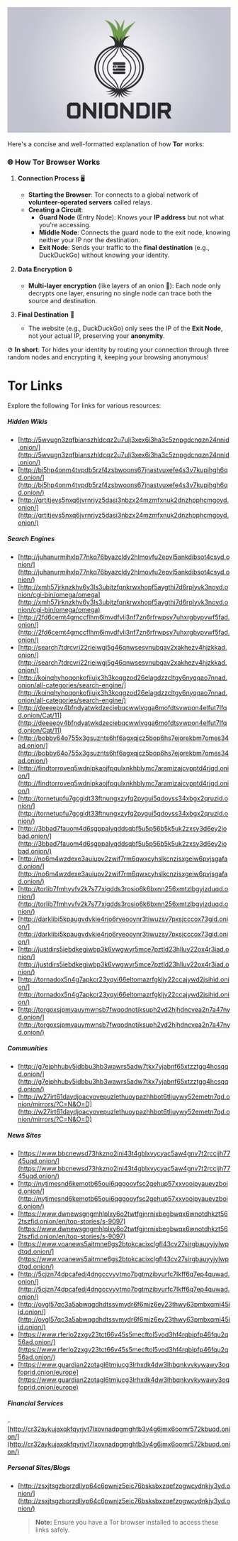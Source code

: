 ![Onion Directory](oniondir.jpg)

Here's a concise and well-formatted explanation of how **Tor** works:

### 🌐 **How Tor Browser Works**

1. **Connection Process** 🖥️

   - **Starting the Browser**: Tor connects to a global network of **volunteer-operated servers** called relays.
   - **Creating a Circuit**:
     - **Guard Node** (Entry Node): Knows your **IP address** but not what you're accessing.
     - **Middle Node**: Connects the guard node to the exit node, knowing neither your IP nor the destination.
     - **Exit Node**: Sends your traffic to the **final destination** (e.g., DuckDuckGo) without knowing your identity.

2. **Data Encryption** 🔒

   - **Multi-layer encryption** (like layers of an onion 🧅): Each node only decrypts one layer, ensuring no single node can trace both the source and destination.

3. **Final Destination** 🏁
   - The website (e.g., DuckDuckGo) only sees the IP of the **Exit Node**, not your actual IP, preserving your **anonymity**.

⚙️ **In short**: Tor hides your identity by routing your connection through three random nodes and encrypting it, keeping your browsing anonymous!

# Tor Links

Explore the following Tor links for various resources:

##### Hidden Wikis

- [http://5wvugn3zqfbianszhldcqz2u7ulj3xex6i3ha3c5znpgdcnqzn24nnid.onion/](http://5wvugn3zqfbianszhldcqz2u7ulj3xex6i3ha3c5znpgdcnqzn24nnid.onion/)
- [http://bj5hp4onm4tvpdb5rzf4zsbwoons67jnastvuxefe4s3v7kupjhgh6qd.onion/](http://bj5hp4onm4tvpdb5rzf4zsbwoons67jnastvuxefe4s3v7kupjhgh6qd.onion/)
- [http://qrtitjevs5nxq6jvrnrjyz5dasi3nbzx24mzmfxnuk2dnzhpphcmgoyd.onion/](http://qrtitjevs5nxq6jvrnrjyz5dasi3nbzx24mzmfxnuk2dnzhpphcmgoyd.onion/)

##### Search Engines

- [http://juhanurmihxlp77nkq76byazcldy2hlmovfu2epvl5ankdibsot4csyd.onion/](http://juhanurmihxlp77nkq76byazcldy2hlmovfu2epvl5ankdibsot4csyd.onion/)
- [http://xmh57jrknzkhv6y3ls3ubitzfqnkrwxhopf5aygthi7d6rplyvk3noyd.onion/cgi-bin/omega/omega](http://xmh57jrknzkhv6y3ls3ubitzfqnkrwxhopf5aygthi7d6rplyvk3noyd.onion/cgi-bin/omega/omega)
- [http://2fd6cemt4gmccflhm6imvdfvli3nf7zn6rfrwpsy7uhxrgbypvwf5fad.onion/](http://2fd6cemt4gmccflhm6imvdfvli3nf7zn6rfrwpsy7uhxrgbypvwf5fad.onion/)
- [http://search7tdrcvri22rieiwgi5g46qnwsesvnubqav2xakhezv4hjzkkad.onion/](http://search7tdrcvri22rieiwgi5g46qnwsesvnubqav2xakhezv4hjzkkad.onion/)
- [http://koinqhyhoqonkofiiujx3h3koqgzod26elagdzzcltgy6nyqqao7nnad.onion/all-categories/search-engine/](http://koinqhyhoqonkofiiujx3h3koqgzod26elagdzzcltgy6nyqqao7nnad.onion/all-categories/search-engine/)
- [http://deeeepv4bfndyatwkdzeciebqcwwlvgqa6mofdtsvwpon4elfut7lfqd.onion/Cat/11](http://deeeepv4bfndyatwkdzeciebqcwwlvgqa6mofdtsvwpon4elfut7lfqd.onion/Cat/11)
- [http://bobby64o755x3gsuznts6hf6agxqjcz5bop6hs7ejorekbm7omes34ad.onion/](http://bobby64o755x3gsuznts6hf6agxqjcz5bop6hs7ejorekbm7omes34ad.onion/)
- [http://findtorroveq5wdnipkaojfpqulxnkhblymc7aramjzajcvpptd4rjqd.onion/](http://findtorroveq5wdnipkaojfpqulxnkhblymc7aramjzajcvpptd4rjqd.onion/)
- [http://tornetupfu7gcgidt33ftnungxzyfq2pygui5qdoyss34xbgx2qruzid.onion/](http://tornetupfu7gcgidt33ftnungxzyfq2pygui5qdoyss34xbgx2qruzid.onion/)
- [http://3bbad7fauom4d6sgppalyqddsqbf5u5p56b5k5uk2zxsy3d6ey2jobad.onion/](http://3bbad7fauom4d6sgppalyqddsqbf5u5p56b5k5uk2zxsy3d6ey2jobad.onion/)
- [http://no6m4wzdexe3auiupv2zwif7rm6qwxcyhslkcnzisxgeiw6pvjsgafad.onion/](http://no6m4wzdexe3auiupv2zwif7rm6qwxcyhslkcnzisxgeiw6pvjsgafad.onion/)
- [http://torlib7fmhyvfv2k7s77xigdds3rosio6k6bxnn256xmtzlbgyizduqd.onion/](http://torlib7fmhyvfv2k7s77xigdds3rosio6k6bxnn256xmtzlbgyizduqd.onion/)
- [http://darklibi5kpaugvdvkie4rjo6ryeooynr3tiwuzsy7pxsjcccox73gid.onion/](http://darklibi5kpaugvdvkie4rjo6ryeooynr3tiwuzsy7pxsjcccox73gid.onion/)
- [http://justdirs5iebdkegiwbp3k6vwgwyr5mce7pztld23hlluy22ox4r3iad.onion/](http://justdirs5iebdkegiwbp3k6vwgwyr5mce7pztld23hlluy22ox4r3iad.onion/)
- [http://tornadox5n4g7apkcr23yqyi66eltomazrfgkljy22ccajywd2jsihid.onion/](http://tornadox5n4g7apkcr23yqyi66eltomazrfgkljy22ccajywd2jsihid.onion/)
- [http://torgoxsjpmyauymwnsb7fwqodnotjksuph2vd2hjhdncvea2n7a47nyd.onion/](http://torgoxsjpmyauymwnsb7fwqodnotjksuph2vd2hjhdncvea2n7a47nyd.onion/)

##### Communities

- [http://g7ejphhubv5idbbu3hb3wawrs5adw7tkx7yjabnf65xtzztgg4hcsqqd.onion/](http://g7ejphhubv5idbbu3hb3wawrs5adw7tkx7yjabnf65xtzztgg4hcsqqd.onion/)
- [http://w27irt61daydjoacyovepuzlethuoypazhhbot6tljuywy52emetn7qd.onion/mirrors/?C=N&O=D](http://w27irt61daydjoacyovepuzlethuoypazhhbot6tljuywy52emetn7qd.onion/mirrors/?C=N&O=D)

##### News Sites

- [https://www.bbcnewsd73hkzno2ini43t4gblxvycyac5aw4gnv7t2rccijh7745uqd.onion/](https://www.bbcnewsd73hkzno2ini43t4gblxvycyac5aw4gnv7t2rccijh7745uqd.onion/)
- [http://nytimesnd6kemotb65oui6qggooyfsc2gehup57xxvoojpyauevzboid.onion/](http://nytimesnd6kemotb65oui6qggooyfsc2gehup57xxvoojpyauevzboid.onion/)
- [https://www.dwnewsgngmhlplxy6o2twtfgjnrnjxbegbwqx6wnotdhkzt562tszfid.onion/en/top-stories/s-9097](https://www.dwnewsgngmhlplxy6o2twtfgjnrnjxbegbwqx6wnotdhkzt562tszfid.onion/en/top-stories/s-9097)
- [https://www.voanews5aitmne6gs2btokcacixclgfl43cv27sirgbauyyjylwpdtqd.onion/](https://www.voanews5aitmne6gs2btokcacixclgfl43cv27sirgbauyyjylwpdtqd.onion/)
- [http://5cjzn74dpcafedj4dngccvyvtmo7bgtmzibyurfc7lkff6q7ep4quwad.onion/](http://5cjzn74dpcafedj4dngccvyvtmo7bgtmzibyurfc7lkff6q7ep4quwad.onion/)
- [http://ovgl57qc3a5abwqgdhdtssvmydr6f6mjz6ey23thwy63pmbxqmi45iid.onion/](http://ovgl57qc3a5abwqgdhdtssvmydr6f6mjz6ey23thwy63pmbxqmi45iid.onion/)
- [https://www.rferlo2zxgv23tct66v45s5mecftol5vod3hf4rqbipfp46fqu2q56ad.onion/](https://www.rferlo2zxgv23tct66v45s5mecftol5vod3hf4rqbipfp46fqu2q56ad.onion/)
- [https://www.guardian2zotagl6tmjucg3lrhxdk4dw3lhbqnkvvkywawy3oqfoprid.onion/europe](https://www.guardian2zotagl6tmjucg3lrhxdk4dw3lhbqnkvvkywawy3oqfoprid.onion/europe)

##### Financial Services

-[http://cr32aykujaxqkfqyrjvt7lxovnadpgmghtb3y4g6jmx6oomr572kbuqd.onion/](http://cr32aykujaxqkfqyrjvt7lxovnadpgmghtb3y4g6jmx6oomr572kbuqd.onion/)

##### Personal Sites/Blogs

- [http://zsxjtsgzborzdllyp64c6pwnjz5eic76bsksbxzqefzogwcydnkjy3yd.onion/](http://zsxjtsgzborzdllyp64c6pwnjz5eic76bsksbxzqefzogwcydnkjy3yd.onion/)

  > **Note:** Ensure you have a Tor browser installed to access these links safely.
